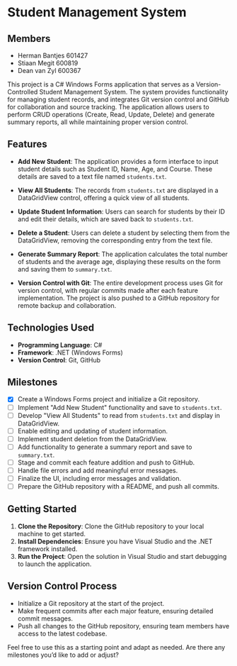 # Student Management System

## Members

- Herman Bantjes 601427
- Stiaan Megit 600819
- Dean van Zyl 600367

This project is a C# Windows Forms application that serves as a Version-Controlled Student Management System. The system provides functionality for managing student records, and integrates Git version control and GitHub for collaboration and source tracking. The application allows users to perform CRUD operations (Create, Read, Update, Delete) and generate summary reports, all while maintaining proper version control.

## Features

- **Add New Student**: The application provides a form interface to input student details such as Student ID, Name, Age, and Course. These details are saved to a text file named `students.txt`.

- **View All Students**: The records from `students.txt` are displayed in a DataGridView control, offering a quick view of all students.

- **Update Student Information**: Users can search for students by their ID and edit their details, which are saved back to `students.txt`.

- **Delete a Student**: Users can delete a student by selecting them from the DataGridView, removing the corresponding entry from the text file.

- **Generate Summary Report**: The application calculates the total number of students and the average age, displaying these results on the form and saving them to `summary.txt`.

- **Version Control with Git**: The entire development process uses Git for version control, with regular commits made after each feature implementation. The project is also pushed to a GitHub repository for remote backup and collaboration.

## Technologies Used

- **Programming Language**: C#
- **Framework**: .NET (Windows Forms)
- **Version Control**: Git, GitHub

## Milestones

- [x] Create a Windows Forms project and initialize a Git repository.
- [ ] Implement "Add New Student" functionality and save to `students.txt`.
- [ ] Develop "View All Students" to read from `students.txt` and display in DataGridView.
- [ ] Enable editing and updating of student information.
- [ ] Implement student deletion from the DataGridView.
- [ ] Add functionality to generate a summary report and save to `summary.txt`.
- [ ] Stage and commit each feature addition and push to GitHub.
- [ ] Handle file errors and add meaningful error messages.
- [ ] Finalize the UI, including error messages and validation.
- [ ] Prepare the GitHub repository with a README, and push all commits.

## Getting Started

1. **Clone the Repository**: Clone the GitHub repository to your local machine to get started.
2. **Install Dependencies**: Ensure you have Visual Studio and the .NET framework installed.
3. **Run the Project**: Open the solution in Visual Studio and start debugging to launch the application.

## Version Control Process

- Initialize a Git repository at the start of the project.
- Make frequent commits after each major feature, ensuring detailed commit messages.
- Push all changes to the GitHub repository, ensuring team members have access to the latest codebase.

Feel free to use this as a starting point and adapt as needed. Are there any milestones you’d like to add or adjust?

